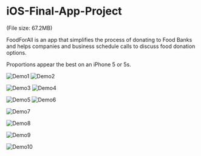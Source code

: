 # iOS-Final-App-Project

(File size: 67.2MB)

FoodForAll is an app that simplifies the process of donating to Food Banks and helps companies and business schedule calls to discuss food donation options.

Proportions appear the best on an iPhone 5 or 5s.

![Demo1](https://cloud.githubusercontent.com/assets/16784983/21475804/d5ca3ba4-cafe-11e6-971a-3240ed96b671.gif "Title")
![Demo2](https://cloud.githubusercontent.com/assets/16784983/21475862/873efcbc-caff-11e6-8922-d6cf2d868165.gif "Title2")

![Demo3](https://cloud.githubusercontent.com/assets/16784983/21475931/43782714-cb00-11e6-960f-573d67503643.gif "Title3")
![Demo4](https://cloud.githubusercontent.com/assets/16784983/21475950/793d05fe-cb00-11e6-97dc-5a3f9e0e61bb.gif "Title4")

![Demo5](https://cloud.githubusercontent.com/assets/16784983/21475985/e4f99eba-cb00-11e6-8eed-16c2499d3ef8.gif "Title5")
![Demo6](https://cloud.githubusercontent.com/assets/16784983/21476023/49c432ba-cb01-11e6-9322-b94fad88571e.gif "Title6")

![Demo7](https://cloud.githubusercontent.com/assets/16784983/21476042/88ab0954-cb01-11e6-9549-e807c6073e57.gif "Title7")

![Demo8](https://cloud.githubusercontent.com/assets/16784983/21476050/b36f1aa4-cb01-11e6-8584-c281909e7540.gif "Title8")

![Demo9](https://cloud.githubusercontent.com/assets/16784983/21476058/d23b2112-cb01-11e6-8de9-4b6d93d2420a.gif "Title9")

![Demo10](https://cloud.githubusercontent.com/assets/16784983/21475862/873efcbc-caff-11e6-8922-d6cf2d868165.gif "Title10")




